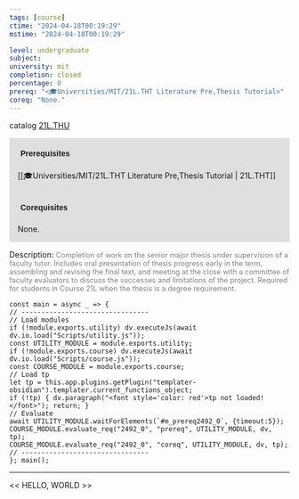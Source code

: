 ```yaml
---
tags: [course]
ctime: "2024-04-18T00:19:29"
mstime: "2024-04-18T00:19:29"

level: undergraduate
subject: 
university: mit
completion: closed
percentage: 0
prereq: "<🎓Universities/MIT/21L.THT Literature Pre,Thesis Tutorial>"
coreq: "None."
---
```


catalog [21L.THU](http://student.mit.edu/catalog/m21La.html#21L.THU)

<span style="display: block; padding: 15px; background-color: rgb(100, 100, 100, 0.2);"><font id="m_prereq2492_0" style="display: block; font-family: Arial, sans-serif; font-weight: bold; padding: 5px">Prerequisites</font><br><span id="prereq2492_0">[[🎓Universities/MIT/21L.THT Literature Pre,Thesis Tutorial | 21L.THT]]</span></span>
<span style="display: block; padding: 15px; background-color: rgb(100, 100, 100, 0.2);"><font id="m_coreq2492_0" style="display: block; font-family: Arial, sans-serif; font-weight: bold; padding: 5px">Corequisites</font><br><span id="coreq2492_0">None.</span></span>

<font style="">Description:</font>
<font style="color: grey; font-size: 0.8rem;">Completion of work on the senior major thesis under supervision of a faculty tutor. Includes oral presentation of thesis progress early in the term, assembling and revising the final text, and meeting at the close with a committee of faculty evaluators to discuss the successes and limitations of the project. Required for students in Course 21L when the thesis is a degree requirement.</font>

```dataviewjs
const main = async _ => {
// --------------------------------
// Load modules
if (!module.exports.utility) dv.executeJs(await dv.io.load("Scripts/utility.js"));
const UTILITY_MODULE = module.exports.utility;
if (!module.exports.course) dv.executeJs(await dv.io.load("Scripts/course.js"));
const COURSE_MODULE = module.exports.course;
// Load tp
let tp = this.app.plugins.getPlugin("templater-obsidian").templater.current_functions_object;
if (!tp) { dv.paragraph("<font style='color: red'>tp not loaded!</font>"); return; }
// Evaluate
await UTILITY_MODULE.waitForElements(`#m_prereq2492_0`, {timeout:5});
COURSE_MODULE.evaluate_req("2492_0", "prereq", UTILITY_MODULE, dv, tp);
COURSE_MODULE.evaluate_req("2492_0", "coreq", UTILITY_MODULE, dv, tp);
// --------------------------------
}; main();
```

---

<< HELLO, WORLD >>
